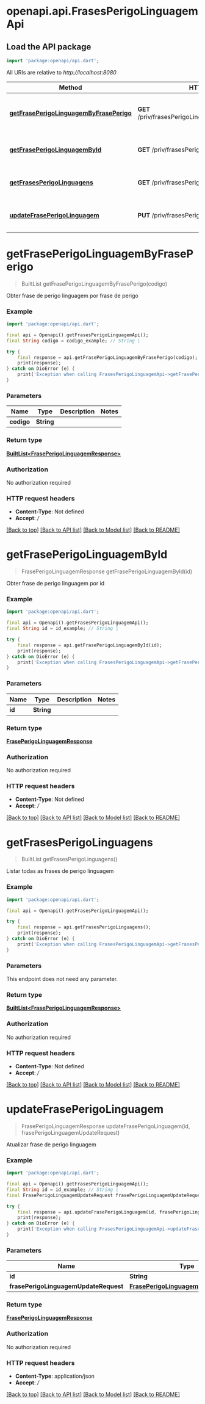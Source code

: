 # openapi.api.FrasesPerigoLinguagemApi

## Load the API package
```dart
import 'package:openapi/api.dart';
```

All URIs are relative to *http://localhost:8080*

Method | HTTP request | Description
------------- | ------------- | -------------
[**getFrasePerigoLinguagemByFrasePerigo**](FrasesPerigoLinguagemApi.md#getfraseperigolinguagembyfraseperigo) | **GET** /priv/frasesPerigoLinguagem/linguagens/{codigo} | Obter frase de perigo linguagem por frase de perigo
[**getFrasePerigoLinguagemById**](FrasesPerigoLinguagemApi.md#getfraseperigolinguagembyid) | **GET** /priv/frasesPerigoLinguagem/{id} | Obter frase de perigo linguagem por id
[**getFrasesPerigoLinguagens**](FrasesPerigoLinguagemApi.md#getfrasesperigolinguagens) | **GET** /priv/frasesPerigoLinguagem/all | Listar todas as frases de perigo linguagem
[**updateFrasePerigoLinguagem**](FrasesPerigoLinguagemApi.md#updatefraseperigolinguagem) | **PUT** /priv/frasesPerigoLinguagem/{id} | Atualizar frase de perigo linguagem


# **getFrasePerigoLinguagemByFrasePerigo**
> BuiltList<FrasePerigoLinguagemResponse> getFrasePerigoLinguagemByFrasePerigo(codigo)

Obter frase de perigo linguagem por frase de perigo

### Example
```dart
import 'package:openapi/api.dart';

final api = Openapi().getFrasesPerigoLinguagemApi();
final String codigo = codigo_example; // String | 

try {
    final response = api.getFrasePerigoLinguagemByFrasePerigo(codigo);
    print(response);
} catch on DioError (e) {
    print('Exception when calling FrasesPerigoLinguagemApi->getFrasePerigoLinguagemByFrasePerigo: $e\n');
}
```

### Parameters

Name | Type | Description  | Notes
------------- | ------------- | ------------- | -------------
 **codigo** | **String**|  | 

### Return type

[**BuiltList&lt;FrasePerigoLinguagemResponse&gt;**](FrasePerigoLinguagemResponse.md)

### Authorization

No authorization required

### HTTP request headers

 - **Content-Type**: Not defined
 - **Accept**: */*

[[Back to top]](#) [[Back to API list]](../README.md#documentation-for-api-endpoints) [[Back to Model list]](../README.md#documentation-for-models) [[Back to README]](../README.md)

# **getFrasePerigoLinguagemById**
> FrasePerigoLinguagemResponse getFrasePerigoLinguagemById(id)

Obter frase de perigo linguagem por id

### Example
```dart
import 'package:openapi/api.dart';

final api = Openapi().getFrasesPerigoLinguagemApi();
final String id = id_example; // String | 

try {
    final response = api.getFrasePerigoLinguagemById(id);
    print(response);
} catch on DioError (e) {
    print('Exception when calling FrasesPerigoLinguagemApi->getFrasePerigoLinguagemById: $e\n');
}
```

### Parameters

Name | Type | Description  | Notes
------------- | ------------- | ------------- | -------------
 **id** | **String**|  | 

### Return type

[**FrasePerigoLinguagemResponse**](FrasePerigoLinguagemResponse.md)

### Authorization

No authorization required

### HTTP request headers

 - **Content-Type**: Not defined
 - **Accept**: */*

[[Back to top]](#) [[Back to API list]](../README.md#documentation-for-api-endpoints) [[Back to Model list]](../README.md#documentation-for-models) [[Back to README]](../README.md)

# **getFrasesPerigoLinguagens**
> BuiltList<FrasePerigoLinguagemResponse> getFrasesPerigoLinguagens()

Listar todas as frases de perigo linguagem

### Example
```dart
import 'package:openapi/api.dart';

final api = Openapi().getFrasesPerigoLinguagemApi();

try {
    final response = api.getFrasesPerigoLinguagens();
    print(response);
} catch on DioError (e) {
    print('Exception when calling FrasesPerigoLinguagemApi->getFrasesPerigoLinguagens: $e\n');
}
```

### Parameters
This endpoint does not need any parameter.

### Return type

[**BuiltList&lt;FrasePerigoLinguagemResponse&gt;**](FrasePerigoLinguagemResponse.md)

### Authorization

No authorization required

### HTTP request headers

 - **Content-Type**: Not defined
 - **Accept**: */*

[[Back to top]](#) [[Back to API list]](../README.md#documentation-for-api-endpoints) [[Back to Model list]](../README.md#documentation-for-models) [[Back to README]](../README.md)

# **updateFrasePerigoLinguagem**
> FrasePerigoLinguagemResponse updateFrasePerigoLinguagem(id, frasePerigoLinguagemUpdateRequest)

Atualizar frase de perigo linguagem

### Example
```dart
import 'package:openapi/api.dart';

final api = Openapi().getFrasesPerigoLinguagemApi();
final String id = id_example; // String | 
final FrasePerigoLinguagemUpdateRequest frasePerigoLinguagemUpdateRequest = ; // FrasePerigoLinguagemUpdateRequest | 

try {
    final response = api.updateFrasePerigoLinguagem(id, frasePerigoLinguagemUpdateRequest);
    print(response);
} catch on DioError (e) {
    print('Exception when calling FrasesPerigoLinguagemApi->updateFrasePerigoLinguagem: $e\n');
}
```

### Parameters

Name | Type | Description  | Notes
------------- | ------------- | ------------- | -------------
 **id** | **String**|  | 
 **frasePerigoLinguagemUpdateRequest** | [**FrasePerigoLinguagemUpdateRequest**](FrasePerigoLinguagemUpdateRequest.md)|  | 

### Return type

[**FrasePerigoLinguagemResponse**](FrasePerigoLinguagemResponse.md)

### Authorization

No authorization required

### HTTP request headers

 - **Content-Type**: application/json
 - **Accept**: */*

[[Back to top]](#) [[Back to API list]](../README.md#documentation-for-api-endpoints) [[Back to Model list]](../README.md#documentation-for-models) [[Back to README]](../README.md)

